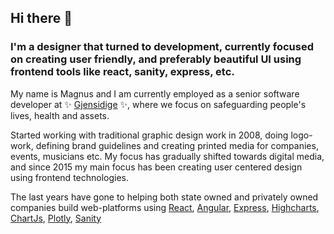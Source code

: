 ## Hi there 👋
### I'm a designer that turned to development, currently focused on creating user friendly, and preferably beautiful UI using frontend tools like react, sanity, express, etc. 

My name is Magnus and I am currently employed as a senior software developer at ✨ [Gjensidige](http://gjensidige.no/) ✨, where we focus on safeguarding people's lives, health and assets.


Started working with traditional graphic design work in 2008, doing logo-work, defining brand guidelines and creating printed media for companies, events, musicians etc.
My focus has gradually shifted towards digital media, and since 2015 my main focus has been creating user centered design using frontend technologies.

The last years have gone to helping both state owned and privately owned companies build web-platforms using [React](https://reactjs.org/), [Angular](http://angular.io/), [Express](https://expressjs.com/), [Highcharts](highcharts.com), [ChartJs](https://www.chartjs.org/), [Plotly](https://plotly.com/javascript/), [Sanity](http://sanity.io/)


<!--
**maqnus/maqnus** is a ✨ _special_ ✨ repository because its `README.md` (this file) appears on your GitHub profile.

Here are some ideas to get you started:

- 🔭 I’m currently working on ...
- 🌱 I’m currently learning ...
- 👯 I’m looking to collaborate on ...
- 🤔 I’m looking for help with ...
- 💬 Ask me about ...
- 📫 How to reach me: ...
- 😄 Pronouns: ...
- ⚡ Fun fact: ...
-->
